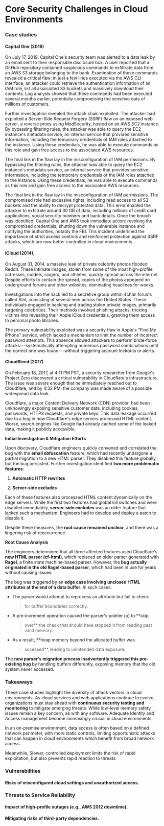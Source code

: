 # Core Security Challenges in Cloud Environments

### Case studies

#### Capital One (2019)

On July 17, 2019, Capital One\'s security team was alerted to a data
leak by an email sent to their responsible disclosure box. A user
reported that a GitHub repository contained suspicious commands to
exfiltrate data from an AWS S3 storage belonging to the bank.
Examination of these commands revealed a critical flaw: in just a few
lines executed via the AWS CLI interface, an attacker could retrieve the
authentication information of an IAM role, list all associated S3
buckets and massively download their contents. Log analysis showed that
these commands had been executed several months earlier, potentially
compromising the sensitive data of millions of customers.

Further investigation revealed the attack chain exploited. The attacker
had exploited a Server-Side Request Forgery (SSRF) flaw on an exposed
web server, a reverse proxy using ModSecurity, hosted on an AWS EC2
instance. By bypassing filtering rules, the attacker was able to query
the EC2 instance\'s metadata service, an internal service that provides
sensitive information, including the temporary credentials of IAM roles
attached to the instance. Using these credentials, he was able to
execute commands as this role and gain free access to the associated AWS
resources.

The final link in the flaw lay in the misconfiguration of IAM
permissions. By bypassing the filtering rules, the attacker was able to
query the EC2 instance\'s metadata service, an internal service that
provides sensitive information, including the temporary credentials of
the IAM roles attached to the instance. Using these credentials, he was
able to execute commands as this role and gain free access to the
associated AWS resources.

The final link in the flaw lay in the misconfiguration of IAM
permissions. The compromised role had excessive rights, including read
access to all S3 buckets and the ability to decrypt protected data. This
error enabled the attacker to exfiltrate around 30 GB of data, including
millions of credit card applications, social security numbers and bank
details. Once the breach was identified, Capital One and AWS took
immediate action: revoking the compromised credentials, shutting down
the vulnerable instance and notifying the authorities, notably the FBI.
This incident underlined the importance of strict access controls and
reinforced protection against SSRF attacks, which are now better
controlled in cloud environments.

#### iCloud (2014), 

On August 31, 2014, a massive leak of private celebrity photos flooded
Reddit. These intimate images, stolen from some of the most high-profile
actresses, models, singers, and athletes, quickly spread across the
internet. Despite efforts to contain the spread, copies of the photos
appeared on underground forums and other websites, dominating headlines
for weeks.

Investigations into the hack led to a secretive group within 4chan
forums called *Stol*, consisting of several men across the United
States. These individuals engaged in hacking and trading stolen private
images, primarily targeting celebrities. Their methods involved phishing
attacks, tricking victims into revealing their Apple iCloud credentials,
granting them access to personal photo libraries.

The primary vulnerability exploited was a security flaw in Apple\'s
\"Find My iPhone\" service, which lacked a mechanism to limit the number
of incorrect password attempts. This absence allowed attackers to
perform brute-force attacks---systematically attempting numerous
password combinations until the correct one was found---without
triggering account lockouts or alerts.

#### CloudBleed (2017)

On February 18, 2017, at 4:11 PM PST, a security researcher from
Google\'s Project Zero discovered a critical vulnerability in
Cloudflare\'s infrastructure. The issue was severe enough that he
immediately reached out to Cloudflare, and by 4:32 PM, the company was
made aware of a possible widespread data leak.

Cloudflare, a major Content Delivery Network (CDN) provider, had been
unknowingly exposing sensitive customer data, including cookies,
passwords, HTTPS requests, and private keys. This data leakage occurred
due to a bug in how Cloudflare\'s edge servers processed HTML content.
Worse, search engines like Google had already cached some of the leaked
data, making it publicly accessible.

**Initial Investigation & Mitigation Efforts**

Upon discovery, Cloudflare engineers quickly convened and correlated the
bug with the **email obfuscation** feature, which had recently undergone
a partial migration to a new HTML parser. They disabled this feature
globally, but the bug persisted. Further investigation identified **two
more problematic features**:

1.  **Automatic HTTP rewrites**

2.  **Server-side excludes**

Each of these features also processed HTML content dynamically on the
edge servers. While the first two features had global kill switches and
were disabled immediately, **server-side excludes** was an older feature
that lacked such a mechanism. Engineers had to develop and deploy a
patch to disable it.

Despite these measures, the **root cause remained unclear**, and there
was a lingering risk of reoccurrence.

**Root Cause Analysis**

The engineers determined that all three affected features used
Cloudflare's **new HTML parser (cf-html)**, which replaced an older
parser generated with **Ragel**, a finite state machine-based parser.
However, the **bug actually originated in the old Ragel-based parser**,
which had been in use for years without causing issues.

The bug was triggered by an **edge case involving unclosed HTML
attributes at the end of a data buffer**. In such cases:

-   The parser would attempt to reprocess an attribute but fail to check
    > for buffer boundaries correctly.

-   A pre-increment operation caused the parser's pointer (p) to **skip
    > over** the check that should have stopped it from reading past
    > valid memory.

-   As a result, **heap memory beyond the allocated buffer was
    > accessed**, leading to unintended data exposure.

The **new parser's migration process inadvertently triggered this
pre-existing bug** by handling buffers differently, exposing memory that
the old system never accessed.

### Takeaways

These case studies highlight the diversity of attack vectors in cloud
environments. As cloud services and web applications continue to evolve,
organizations must stay ahead with **continuous security testing and
monitoring** to mitigate emerging threats. While low-level memory safety
issues remain a key concern, as with any software. Adequate Identity and
Access management become increasingly crucial in cloud environments.

In an on-premise environment, data access is often based on a defined
network perimeter, with more static controls, limiting opportunistic
attacks that can happen in cloud environments which benefit from broad
network access.

Meanwhile, Slower, controlled deployment limits the risk of rapid
exploitation, but also prevents rapid reaction to threats.

### Vulnerabilities

#### Risks of misconfigured cloud settings and unauthorized access.

### Threats to Service Reliability

#### Impact of high-profile outages (e.g., AWS 2012 downtime).

#### Mitigating risks of third-party dependencies.

## 
